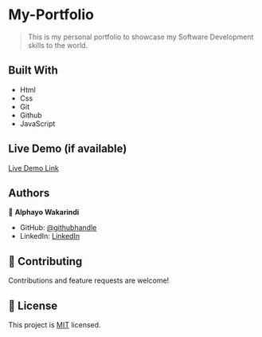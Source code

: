 # My-Portfolio

> This is my personal portfolio to showcase my Software Development skills to the world.


## Built With

- Html
- Css
- Git
- Github
- JavaScript

## Live Demo (if available)

[Live Demo Link](https://alphayowakarindi.github.io/My-Portfolio/)


## Authors

👤 **Alphayo Wakarindi**

- GitHub: [@githubhandle](https://github.com/alphayowakarindi)
- LinkedIn: [LinkedIn](https://www.linkedin.com/in/alphayo-wakarindi-15a825236/)


## 🤝 Contributing

Contributions and feature requests are welcome!



## 📝 License

This project is [MIT](./MIT.md) licensed.
